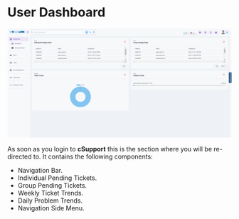 # User Dashboard

![User Dashboard](img/user-dashboard.png)

As soon as you login to **cSupport** this is the section where you will be re-directed to. It contains the following components:

 - Navigation Bar.
 - Individual Pending Tickets.
 - Group Pending Tickets.
 - Weekly Ticket Trends.
 - Daily Problem Trends.
 - Navigation Side Menu.